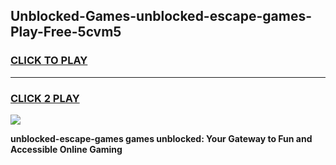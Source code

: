 
## Unblocked-Games-unblocked-escape-games-Play-Free-5cvm5
<h3>
<a href="https://premium76.site?title=unblocked-escape-games&ref=10A">CLICK TO PLAY</a></h3>
<hr>

<h3>
<a href="https://premium76.site?title=unblocked-escape-games&ref=10A">CLICK 2 PLAY</a>
  
</h3>

<a href="https://premium76.site?title=unblocked-escape-games&ref=10A"><img src="https://clearcache.store/games.png"></a>


**unblocked-escape-games games unblocked: Your Gateway to Fun and Accessible Online Gaming**
